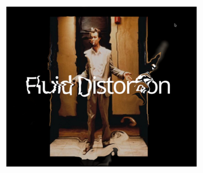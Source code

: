 ![](https://raw.githubusercontent.com/rene-huber/webGL-fluid-distortion/main/Captura%20de%20pantalla%202024-03-06%20a%20la(s)%2011.58.51.png)
